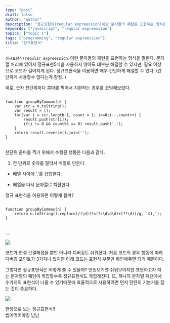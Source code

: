 ```yaml
---
type: "post"
draft: false
author: "author"
description: "정규표현식(reqular expreession)이란 문자들의 패턴을 표현하는 형식을 말한다. 문자열 처리에 있어서 정규표현5식을 사용하지 않아도 대부분 해결할 수 있지만, 필요 이상으로 코드가 길어지게 된다. 정규표현식을 이용하면 매우 간단하게 해결할 수 있다. (간단하게 사용할수 없다는게 함정..)"
keywords: ["javascript", "reqular expreession"]
topics: ["topic 1"]
tags: ["programming", "reqular expreession"]
title: "정규표현식"
---
```


`정규표현식(reqular expreession)`이란 문자들의 패턴을 표현하는 형식을 말한다.
문자열 처리에 있어서 정규표현5식을 사용하지 않아도 대부분 해결할 수 있지만, 필요 이상으로 코드가 길어지게 된다.
정규표현식을 이용하면 매우 간단하게 해결할 수 있다. (간단하게 사용할수 없다는게 함정..)

예로, 숫자 천단위마다 콤마를 찍어서 치환하는 경우를 코딩해보았다.
<pre>
<code class="javascript">
function groupByCommas(n) {
    var str = n.toString();
    var result = []; 
    for(var i = str.length-1, count = 1; i>=0;i--,count++) {
        result.push(str[i]);
        if(i != 0 && count%3 == 0) result.push(',');
    }
    return result.reverse().join('');
}
</code>
</pre>

천단위 콤마를 찍기 위해서 수행된 행동은 다음과 같다.  

1. 천 단위로 숫자를 잘라서 배열로 만든다.
+  배열 사이에 ','를 삽입한다. 
*  배열을 다시 문자열로 치환한다.



정규 표현식을 이용하면 어떻게 될까?
<pre>
<code class="javascript">
function groupByCommas(n) {
    return n.toString().replace(/(\d)(?=(?:\d\d\d)+(?!\d))/g, '$1,');
}
</code>
</pre>

....

![](http://38.media.tumblr.com/tumblr_lz412ce5BK1r2yonh.jpg)

코드가 한결 간결해졌을 뿐만 아니라 디버깅도 쉬워졌다. 처음 코드의 경우 행동에 따라 디버깅 포인트가 3가지나 있지만 아래 코드는 표현식 부분만 확인해주면 되기 때문이다.

그렇다면 정규표현식은 어떻게 쓸 수 있을까? 언뜻보기엔 쉬워보이지만 표현하고자 하는 문자열의 패턴이 복잡할수록 정규표현식도 복잡해진다. 
또, 하나의 문자열 패턴에서 수가지의 표현식이 나올 수 있기때문에 효율적으로 사용하려면 먼저 탄탄히 기본기를 잡는 것이 중요하다.


![](/static/img/regular_expressions_cheat_sheet.png)

한장으로 보는 정규표현식!!  
씹어먹어야징 냠냠
